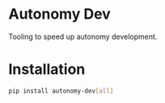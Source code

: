# Autonomy Dev

Tooling to speed up autonomy development.

# Installation

```bash
pip install autonomy-dev[all]
```
